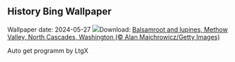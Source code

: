 ## History Bing Wallpaper
Wallpaper date: 2024-05-27
![](https://www.bing.com/th?id=OHR.MethowWildflowers_EN-US4937353385_UHD.jpg&w=1000)Download: [Balsamroot and lupines, Methow Valley, North Cascades, Washington (© Alan Majchrowicz/Getty Images)](https://www.bing.com/th?id=OHR.MethowWildflowers_EN-US4937353385_UHD.jpg)

Auto get programm by LtgX
